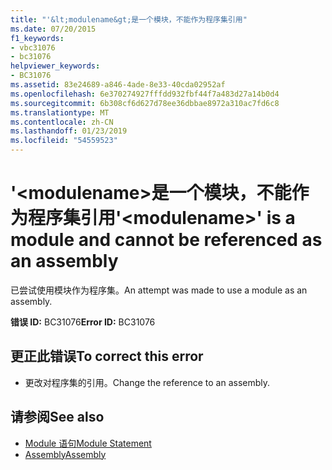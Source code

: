 ```yaml
---
title: "'&lt;modulename&gt;是一个模块，不能作为程序集引用"
ms.date: 07/20/2015
f1_keywords:
- vbc31076
- bc31076
helpviewer_keywords:
- BC31076
ms.assetid: 83e24689-a846-4ade-8e33-40cda02952af
ms.openlocfilehash: 6e370274927fffdd932fbf44f7a483d27a14b0d4
ms.sourcegitcommit: 6b308cf6d627d78ee36dbbae8972a310ac7fd6c8
ms.translationtype: MT
ms.contentlocale: zh-CN
ms.lasthandoff: 01/23/2019
ms.locfileid: "54559523"
---
```

# <a name="ltmodulenamegt-is-a-module-and-cannot-be-referenced-as-an-assembly"></a><span data-ttu-id="0260a-102">'&lt;modulename&gt;是一个模块，不能作为程序集引用</span><span class="sxs-lookup"><span data-stu-id="0260a-102">'&lt;modulename&gt;' is a module and cannot be referenced as an assembly</span></span>
<span data-ttu-id="0260a-103">已尝试使用模块作为程序集。</span><span class="sxs-lookup"><span data-stu-id="0260a-103">An attempt was made to use a module as an assembly.</span></span>  
  
 <span data-ttu-id="0260a-104">**错误 ID:** BC31076</span><span class="sxs-lookup"><span data-stu-id="0260a-104">**Error ID:** BC31076</span></span>  
  
## <a name="to-correct-this-error"></a><span data-ttu-id="0260a-105">更正此错误</span><span class="sxs-lookup"><span data-stu-id="0260a-105">To correct this error</span></span>  
  
-   <span data-ttu-id="0260a-106">更改对程序集的引用。</span><span class="sxs-lookup"><span data-stu-id="0260a-106">Change the reference to an assembly.</span></span>  
  
## <a name="see-also"></a><span data-ttu-id="0260a-107">请参阅</span><span class="sxs-lookup"><span data-stu-id="0260a-107">See also</span></span>
- [<span data-ttu-id="0260a-108">Module 语句</span><span class="sxs-lookup"><span data-stu-id="0260a-108">Module Statement</span></span>](../../visual-basic/language-reference/statements/module-statement.md)
- [<span data-ttu-id="0260a-109">Assembly</span><span class="sxs-lookup"><span data-stu-id="0260a-109">Assembly</span></span>](../../visual-basic/language-reference/modifiers/assembly.md)
